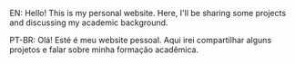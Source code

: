 EN: Hello! This is my personal website. Here, I'll be sharing some projects and discussing my academic background.  
  
PT-BR: Olá! Esté é meu website pessoal. Aqui irei compartilhar alguns projetos e falar sobre minha formação acadêmica.
